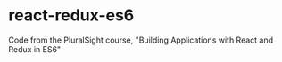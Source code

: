 # react-redux-es6
Code from the PluralSight course, "Building Applications with React and Redux in ES6"
